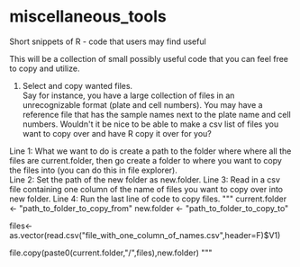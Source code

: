# miscellaneous_tools
Short snippets of R - code that users may find useful

This will be a collection of small possibly useful code that you can feel free to copy and utilize.


1. Select and copy wanted files.    
Say for instance, you have a large collection of files in an unrecognizable format (plate and cell numbers). You may have a reference file that has the sample names next to the plate name and cell numbers. Wouldn't it be nice to be able to make a csv list of files you want to copy over and have R copy it over for you?     

Line 1: What we want to do is create a path to the folder where where all the files are current.folder, then go create a folder to where you want to copy the files into (you can do this in file explorer).     
Line 2: Set the path of the new folder as new.folder. 
Line 3: Read in a csv file containing one column of the name of files you want to copy over into new folder. 
Line 4: Run the last line of code to copy files.
"""
current.folder <- "path_to_folder_to_copy_from"
new.folder <- "path_to_folder_to_copy_to"

files<-as.vector(read.csv("file_with_one_column_of_names.csv",header=F)$V1)

file.copy(paste0(current.folder,"/",files),new.folder)
"""
